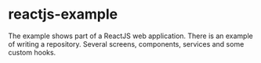 # reactjs-example

The example shows part of a ReactJS web application. There is an example of writing a repository. Several screens, components, services and some custom hooks.
